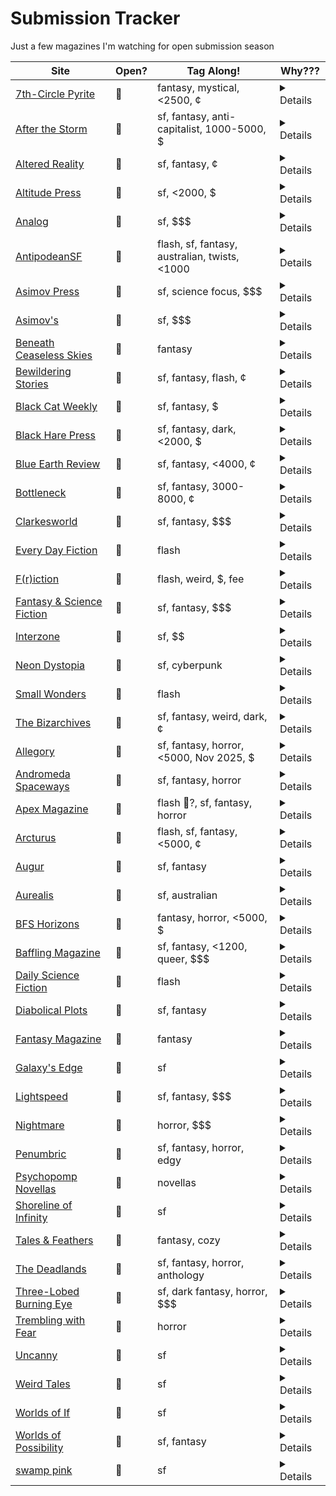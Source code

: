 # Submission Tracker

Just a few magazines I'm watching for open submission season

|Site|Open?|Tag Along!|Why???|
|---|---|---|---|
|[7th-Circle Pyrite](https://www.7thcirclepyrite.com/submissions)|💚|fantasy, mystical, <2500, ¢|<details>The guidelines provide detailed instructions for submitting short fiction and do not mention that submissions are closed. The FAQ also encourages submissions and gives response times, indicating that the magazine is currently open for fiction submissions.</details>|
|[After the Storm](https://medium.com/after-the-storm/submission-guide-for-after-the-storm-472ac07eb0e7)|💚|sf, fantasy, anti-capitalist, 1000-5000, $|<details>The guidelines state that After The Storm accepts fiction stories and provides instructions for submitting drafts, with no indication that fiction submissions are currently closed. The most recent update (08/28/24) does not mention a closure, only changes to compensation and publication frequency.</details>|
|[Altered Reality](https://www.alteredrealitymag.com/)|💚|sf, fantasy, ¢|<details>The page states "Our Summer Quarterly is open for submissions! Want to send us a story, poem, or art?" and specifically mentions speculative fiction as something they are seeking.</details>|
|[Altitude Press](https://altitude-press.com/submission-guidelines/)|💚|sf, <2000, $|<details>The magazine is currently open for fiction submissions, as the guidelines specify a deadline of July 15, 2025, and provide instructions for submitting stories.</details>|
|[Analog](https://analogsf.com/contact-us/writers-guidelines/)|💚|sf, $$$|<details>The guidelines provide detailed instructions for submitting fiction, including the use of an online submission system, manuscript format, and payment rates, with no indication that submissions are currently closed.</details>|
|[AntipodeanSF](https://www.antisf.com.au/submission-guidelines)|💚|flash, sf, fantasy, australian, twists, <1000|<details>The guidelines state that AntipodeanSF is open to fiction submissions and actively encourages writers to submit stories, with no mention of a closure or hiatus.</details>|
|[Asimov Press](https://press.asimov.com/about)|💚|sf, science focus, $$$|<details>The guidelines explicitly state that Asimov Press seeks works of fiction and provides instructions for submitting them, including payment details and examples. There is no indication that fiction submissions are closed.</details>|
|[Asimov's](https://asimovs.com/contact-us/writers-guidelines/)|💚|sf, $$$|<details>The guidelines provide detailed instructions for submitting fiction, mention an online submission system, and do not state that submissions are closed.</details>|
|[Beneath Ceaseless Skies](https://www.beneath-ceaseless-skies.com/submissions/)|💚|fantasy|<details>There is no indication on the page that fiction submissions are currently closed; the guidelines are detailed and encourage writers to submit, with no mention of a closure or pause.</details>|
|[Bewildering Stories](https://www.bewilderingstories.com/submissions.html)|💚|sf, fantasy, flash, ¢|<details>The page invites submissions and does not mention any closure or pause for fiction submissions.</details>|
|[Black Cat Weekly](https://wildside.moksha.io/publication/black-cat-weekly-science-fiction/guidelines)|💚|sf, fantasy, $|<details>The guidelines state "DEADLINE: Open. It's a weekly publication, running 52 stories every year," indicating that the magazine is currently open for fiction submissions.</details>|
|[Black Hare Press](https://www.blackharepress.com/submissions)|💚|sf, fantasy, dark, <2000, $|<details>The "SHORT READS" call is currently open for fiction submissions, as indicated by "CALL NOW OPEN" in the guidelines.</details>|
|[Blue Earth Review](https://blueearthreview.submittable.com/submit)|💚|sf, fantasy, <4000, ¢|<details>The guidelines state, "We read general submissions for all genres year-round," which includes fiction. There is no indication that general fiction submissions are currently closed.</details>|
|[Bottleneck](https://www.bottleneck-sf.com/submission-guidelines)|💚|sf, fantasy, 3000-8000, ¢|<details>The guidelines provide detailed instructions for submitting fiction and do not mention that submissions are closed, indicating the magazine is currently open for fiction submissions.</details>|
|[Clarkesworld](https://clarkesworldmagazine.com/submissions/)|💚|sf, fantasy, $$$|<details>The page states: "We are currently open for art, non-fiction and short story submissions," and provides detailed fiction guidelines and a link to submit stories.</details>|
|[Every Day Fiction](https://everydayfiction.com/submit-story/)|💚|flash|<details>The guidelines specify that stories must be submitted through Submittable and do not mention that submissions are closed. The instructions and process for submitting are provided, indicating that the magazine is currently open for fiction submissions.</details>|
|[F(r)iction](https://frictionlit.org/about/submit/)|💚|flash, weird, $, fee|<details>The guidelines state that F(r)iction is accepting short fiction, flash fiction, creative nonfiction, and poetry for their print magazine, with no mention of submissions being closed.</details>|
|[Fantasy & Science Fiction](https://www.sfsite.com/fsf/glines.htm)|💚|sf, fantasy, $$$|<details>The guidelines provide instructions for submitting fiction, including an online submission form, and do not mention that submissions are closed.</details>|
|[Interzone](https://interzone.press/submissions/)|💚|sf, $$|<details>The page states that Interzone is open to unsolicited submissions of fiction, with no indication that submissions are currently closed.</details>|
|[Neon Dystopia](https://www.neondystopia.com/?p=100042814)|💚|sf, cyberpunk|<details>The guidelines provide instructions for submitting fiction, including word count, file types, and payment, with no mention of being closed to submissions.</details>|
|[Small Wonders](https://smallwondersmag.com/submissions/)|💚|flash|<details>The guidelines provide detailed instructions for submitting original and reprint flash fiction, including payment rates and formatting, and do not mention that submissions are closed.</details>|
|[The Bizarchives](https://thebizarchives.com/submissions/)|💚|sf, fantasy, weird, dark, ¢|<details>The page provides instructions for submitting fiction and does not mention that submissions are closed, indicating that the magazine is currently open for fiction submissions.</details>|
|[Allegory](https://www.allegoryezine.com/submissions)|🛑|sf, fantasy, horror, <5000, Nov 2025, $|<details>The current submission period for fiction does not open until November 1, 2024. The magazine is not accepting fiction submissions at this time.</details>|
|[Andromeda Spaceways](https://andromedaspaceways.com/submissions-manager/)|🛑|sf, fantasy, horror|<details>The page clearly states "Submissions are CLOSED!" at the top, indicating that the magazine is not currently open for fiction submissions.</details>|
|[Apex Magazine](https://www.apexbookcompany.com/a/blog/apex-magazine/post/apex-magazine-submissions-guidelines)|🛑|flash 💚?, sf, fantasy, horror|<details>Apex Magazine is currently closed to short fiction submissions and will remain closed until current submissions are cleared and they assess their needs for 2025.</details>|
|[Arcturus](https://arcturusmag.com/submit/)|🛑|flash, sf, fantasy, <5000, ¢|<details>Reason: The magazine's 2025 submission windows are March 1 – May 31 and July 1 – September 30. If today is outside those dates, submissions are currently closed.</details>|
|[Augur](https://augursociety.org/submissions/)|🛑|sf, fantasy|<details>The page clearly states that Augur Magazine and Tales & Feathers are currently closed to submissions.</details>|
|[Aurealis](https://aurealis.com.au/submissions/)|🛑|sf, australian|<details>Currently, Aurealis is only open for fiction submissions from Australian and New Zealand writers (1 March–30 September). Submissions from anyone, anywhere, are not open until March 2026. Submissions from subscribers are only accepted in February.</details>|
|[BFS Horizons](https://britishfantasysociety.org/get-in-touch/bfs-horizons/)|🛑|fantasy, horror, <5000, $|<details>While the guidelines detail how to submit fiction, there is no explicit statement that fiction submissions are currently open, whereas poetry submissions are clearly marked as open.</details>|
|[Baffling Magazine](https://www.bafflingmag.com/submissions)|🛑|sf, fantasy, <1200, queer, $$$|<details>The guidelines state that the magazine will next be open for submissions in December, from the 1st to the 15th, indicating that it is currently closed for fiction submissions.</details>|
|[Daily Science Fiction](https://dailysciencefiction.com/)|🛑|flash|<details>The page indicates that the magazine is "Launching Soon" and does not mention that fiction submissions are currently open.</details>|
|[Diabolical Plots](https://www.diabolicalplots.com/guidelines/)|🛑|sf, fantasy|<details>The page states that submissions will be open from July 7-21, 2025, and does not indicate that the window is currently open. Therefore, fiction submissions are currently closed.</details>|
|[Fantasy Magazine](https://psychopomp.com/fantasy-magazine-guidelines/)|🛑|fantasy|<details>The page states "We are currently closed to submissions," which means the magazine is not open for fiction submissions at this time.</details>|
|[Galaxy's Edge](https://www.galaxysedge.com/submissions/)|🛑|sf|<details>The magazine's Moksha submissions portal for fiction will be open between September 1 and October 1, so it is not currently open for fiction submissions.</details>|
|[Lightspeed](https://adamant.moksha.io/publication/lightspeed)|🛑|sf, fantasy, $$$|<details>The page clearly states that the magazine is "currently closed to submissions" and all fiction categories (science fiction, fantasy, flash fiction) are marked as "Currently Closed to Submissions."</details>|
|[Nightmare](https://adamant.moksha.io/publication/nightmare/guidelines)|🛑|horror, $$$|<details>The guidelines state that they "try to open to submissions for about a week every year" and instruct writers to check opening dates at their Moksha portal. They also note that if a submission type is grayed out, it is closed. There is no indication on this page that fiction submissions are currently open, and the language suggests they are currently closed.</details>|
|[Penumbric](https://www.penumbric.com/subs.html)|🛑|sf, fantasy, horror, edgy|<details>There is no content provided from the submission guideline page, so I cannot determine if the magazine is currently open for fiction submissions.</details>|
|[Psychopomp Novellas](https://psychopomp.com/novella-guidelines/)|🛑|novellas|<details>The magazine is currently CLOSED for fiction submissions, as clearly stated in the guidelines and reiterated in the "How to Submit" section.</details>|
|[Shoreline of Infinity](https://www.shorelineofinfinity.com/submissions/)|🛑|sf|<details>The magazine is not currently open for fiction submissions; the next submissions window is from Mon 6th January 2025 to Sun 12th Jan 2025.</details>|
|[Tales & Feathers](https://augursociety.org/submissions/)|🛑|fantasy, cozy|<details>The page clearly states that Augur Magazine and Tales & Feathers are currently closed to submissions.</details>|
|[The Deadlands](https://psychopomp.com/the-deadlands-guidelines/)|🛑|sf, fantasy, horror, anthology|<details>The magazine is not currently open for fiction submissions. According to the month-by-month breakdown, fiction submissions are only open in April, May, June (for guest issues), August, September, November, and December. The current status for fiction is not specified for the present month, but the detailed schedule indicates that fiction is not always open and is closed in several months. You would need to check the current month against the schedule, but based on the provided content, it is not currently open.</details>|
|[Three-Lobed Burning Eye](https://www.3lobedmag.com/submissions.html)|🛑|sf, dark fantasy, horror, $$$|<details>The guidelines state "We are currently CLOSED to submissions." and specify submission windows, none of which are currently open.</details>|
|[Trembling with Fear](https://horrortree.com/submissions/)|🛑|horror|<details>Short story (fiction) submissions are only open during specific two-week windows each quarter. Unless it is currently 1-15 January, 1-15 April, 1-15 July, or 1-15 October, the magazine is not open for general fiction submissions. The guidelines do not indicate that the current date falls within one of these windows. Drabbles and themed calls may be open, but general fiction is not.</details>|
|[Uncanny](https://www.uncannymagazine.com/submissions/)|🛑|sf|<details>The page clearly states that Uncanny Magazine is CLOSED to all submissions and has no scheduled future open periods at this time.</details>|
|[Weird Tales](https://www.weirdtales.com/submissions)|🛑|sf|<details>The page states that WEIRD TALES is not currently taking submissions.</details>|
|[Worlds of If](https://worldsofifmagazine.com/submissions)|🛑|sf|<details>Submissions are currently by invitation only, so the magazine is not open for general fiction submissions.</details>|
|[Worlds of Possibility](https://worldsofpossibility.moksha.io/closed)|🛑|sf, fantasy|<details>The provided page content does not mention anything about the magazine's current submission status for fiction or any other genre. It only contains information about the Moksha Submissions System.</details>|
|[swamp pink](https://swamp-pink.charleston.edu/submit/)|🛑|sf|<details>The magazine only accepts general submissions of fiction from September 1st to December 31st and February 1st to May 31st. If it is currently outside those windows, submissions are closed.</details>|
